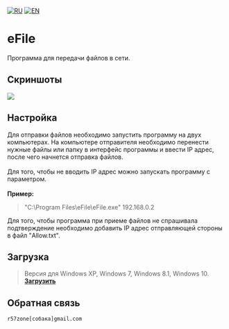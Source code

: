 [![RU](https://user-images.githubusercontent.com/9499881/27683795-5b0fbac6-5cd8-11e7-929c-057833e01fb1.png)](https://github.com/r57zone/eFile/blob/master/README.md) 
[![EN](https://user-images.githubusercontent.com/9499881/33184537-7be87e86-d096-11e7-89bb-f3286f752bc6.png)](https://github.com/r57zone/eFile/blob/master/README.EN.md) 
# eFile
Программа для передачи файлов в сети.

## Скриншоты
![](https://user-images.githubusercontent.com/9499881/43482722-84a2b944-951a-11e8-9859-5601b1678664.png)

## Настройка
Для отправки файлов необходимо запустить программу на двух компьютерах. На компьютере отправителя необходимо перенести нужные файлы или папку в интерфейс программы и ввести IP адрес, после чего начнется отправка файлов.<br><br>
Для того, чтобы не вводить IP адрес можно запускать программу с параметром.<br><br>
**Пример:**
>"C:\Program Files\eFile\eFile.exe" 192.168.0.2

Для того, чтобы программа при приеме файлов не спрашивала подтверждение необходимо добавить IP адрес отправляющей стороны в файл "Allow.txt".

## Загрузка
>Версия для Windows XP, Windows 7, Windows 8.1, Windows 10.<br>
**[Загрузить](https://github.com/r57zone/eFile/releases)**

## Обратная связь
`r57zone[собака]gmail.com`